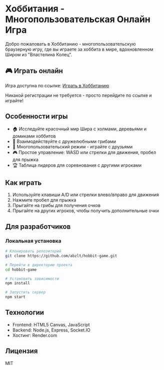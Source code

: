 # Хоббитания - Многопользовательская Онлайн Игра

Добро пожаловать в Хоббитанию - многопользовательскую браузерную игру, где вы играете за хоббита в мире, вдохновленном Широм из "Властелина Колец".

## 🎮 Играть онлайн

Игра доступна по ссылке: [Играть в Хоббитанию](https://hobbit-game.onrender.com)

Никакой регистрации не требуется - просто перейдите по ссылке и играйте!

## Особенности игры

- 🏠 Исследуйте красочный мир Шира с холмами, деревьями и домиками хоббитов
- 🍄 Взаимодействуйте с дружелюбными грибами
- 👥 Многопользовательский режим - играйте с друзьями
- 🎮 Простое управление: WASD или стрелки для движения, пробел для прыжка
- 🏆 Таблица лидеров для соревнования с другими игроками

## Как играть

1. Используйте клавиши A/D или стрелки влево/вправо для движения
2. Нажмите пробел для прыжка
3. Прыгайте на грибы для получения очков
4. Прыгайте на других игроков, чтобы получить дополнительные очки

## Для разработчиков

### Локальная установка

```bash
# Клонировать репозиторий
git clone https://github.com/abzlt/hobbit-game.git

# Перейти в директорию проекта
cd hobbit-game

# Установить зависимости
npm install

# Запустить сервер
npm start
```

## Технологии

- Frontend: HTML5 Canvas, JavaScript
- Backend: Node.js, Express, Socket.IO
- Хостинг: Render.com

## Лицензия

MIT 
